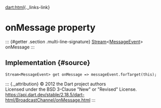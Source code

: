 [dart:html](../../dart-html/dart-html-library){._links-link}

onMessage property
==================

::: {#getter .section .multi-line-signature}
[Stream](../../dart-async/stream-class)\<[MessageEvent](../messageevent-class)\>
onMessage
:::

Implementation {#source}
--------------

``` {.language-dart data-language="dart"}
Stream<MessageEvent> get onMessage => messageEvent.forTarget(this);
```

::: {._attribution}
© 2012 the Dart project authors\
Licensed under the BSD 3-Clause \"New\" or \"Revised\" License.\
<https://api.dart.dev/stable/2.18.5/dart-html/BroadcastChannel/onMessage.html>
:::
